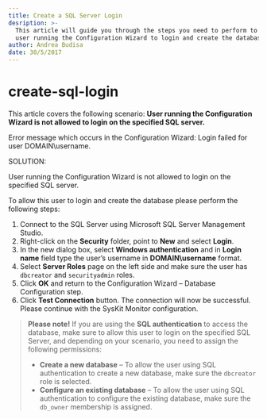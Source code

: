 ```yaml
---
title: Create a SQL Server Login
desription: >-
  This article will guide you through the steps you need to perform to allow the
  user running the Configuration Wizard to login and create the database.
author: Andrea Budisa
date: 30/5/2017
---
```


# create-sql-login

This article covers the following scenario: **User running the Configuration Wizard is not allowed to login on the specified SQL server.**

Error message which occurs in the Configuration Wizard: Login failed for user DOMAIN\username.

SOLUTION:

User running the Configuration Wizard is not allowed to login on the specified SQL server.

To allow this user to login and create the database please perform the following steps:

1. Connect to the SQL Server using Microsoft SQL Server Management Studio.
2. Right-click on the **Security** folder, point to **New** and select **Login**.
3. In the new dialog box, select **Windows authentication** and in **Login name** field type the user’s username in **DOMAIN\username** format.
4. Select **Server Roles** page on the left side and make sure the user has `dbcreator` and `securityadmin` roles.
5. Click **OK** and return to the Configuration Wizard – Database Configuration step. 
6. Click **Test Connection** button. The connection will now be successful. Please continue with the SysKit Monitor configuration.

> **Please note!** If you are using the **SQL authentication** to access the database, make sure to allow this user to login on the specified SQL Server, and depending on your scenario, you need to assign the following permissions:
>
> * **Create a new database** – To allow the user using SQL authentication to create a new database, make sure the `dbcreator` role is selected.
> * **Configure an existing database** – To allow the user using SQL authentication to configure the existing database, make sure the `db_owner` membership is assigned.

